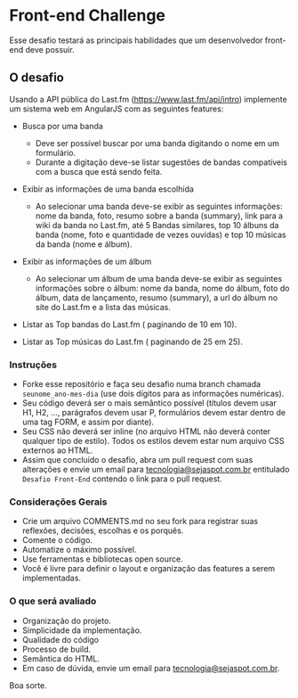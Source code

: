 # Front-end Challenge #

Esse desafio testará as principais habilidades que um desenvolvedor front-end deve possuir.


## O desafio
Usando a API pública do Last.fm (https://www.last.fm/api/intro) implemente um sistema web em AngularJS com as seguintes features:

- Busca por uma banda 
	- Deve ser possível buscar por uma banda digitando o nome em um formulário.
	- Durante a digitação deve-se listar sugestões de bandas compatíveis com a busca que está sendo feita.

- Exibir as informações de uma banda escolhida
	- Ao selecionar uma banda deve-se exibir as seguintes informações: nome da banda, foto, resumo sobre a banda (summary), link para a wiki da banda no Last.fm, até 5 Bandas similares, top 10 álbuns da banda (nome, foto e quantidade de vezes ouvidas) e top 10 músicas da banda (nome e álbum).

- Exibir as informações de um álbum
	- Ao selecionar um álbum de uma banda deve-se exibir as seguintes informações sobre o álbum: nome da banda, nome do álbum, foto do álbum, data de lançamento, resumo (summary), a url do álbum no site do Last.fm e a lista das músicas.

- Listar as Top bandas do Last.fm ( paginando de 10 em 10).

- Listar as Top músicas do Last.fm ( paginando de 25 em 25).


### Instruções ###

- Forke esse repositório e faça seu desafio numa branch chamada ```seunome_ano-mes-dia``` (use dois dígitos para as informações numéricas).
- Seu código deverá ser o mais semântico possível (títulos devem usar H1, H2, ..., parágrafos devem usar P, formulários devem estar dentro de uma tag FORM, e assim por diante).
- Seu CSS não deverá ser inline (no arquivo HTML não deverá conter qualquer tipo de estilo). Todos os estilos devem estar num arquivo CSS externos ao HTML.
- Assim que concluído o desafio, abra um pull request com suas alterações e envie um email para [tecnologia@sejaspot.com.br](mailto:tecnologia@sejaspot.com.br) entitulado ```Desafio Front-End``` contendo o link para o pull request.


### Considerações Gerais

- Crie um arquivo COMMENTS.md no seu fork para registrar suas reflexões, decisões, escolhas e os porquês.
- Comente o código.
- Automatize o máximo possível.
- Use ferramentas e bibliotecas open source.
- Você é livre para definir o layout e organização das features a serem implementadas.


### O que será avaliado ###

- Organização do projeto.
- Simplicidade da implementação.
- Qualidade do código
- Processo de build.
- Semântica do HTML.
- Em caso de dúvida, envie um email para [tecnologia@sejaspot.com.br](mailto:tecnologia@sejaspot.com.br).

Boa sorte.
